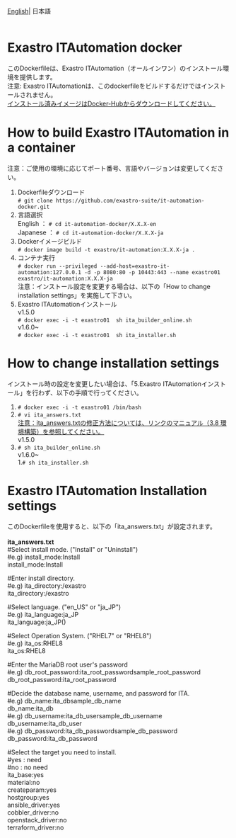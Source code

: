 
[English](README.md)| 日本語<br>
<br>
# Exastro ITAutomation docker <br>
このDockerfileは、Exastro ITAutomation（オールインワン）のインストール環境を提供します。<br>
注意: Exastro ITAutomationは、このdockerfileをビルドするだけではインストールされません。<br>
[インストール済みイメージはDocker-Hubからダウンロードしてください。](https://hub.docker.com/r/exastro/it-automation/)<br>
# How to build Exastro ITAutomation in a container
注意：ご使用の環境に応じてポート番号、言語やバージョンは変更してください。<br>
1. Dockerfileダウンロード<br>
`# git clone https://github.com/exastro-suite/it-automation-docker.git`<br>
1. 言語選択<br>
English ： `# cd it-automation-docker/X.X.X-en`<br>
Japanese ： `# cd it-automation-docker/X.X.X-ja`<br>
1. Dockerイメージビルド<br>
`# docker image build -t exastro/it-automation:X.X.X-ja .`<br>
1. コンテナ実行 <br>
`# docker run --privileged --add-host=exastro-it-automation:127.0.0.1 -d -p 8080:80 -p 10443:443 --name exastro01 exastro/it-automation:X.X.X-ja`<br>
   注意：インストール設定を変更する場合は、以下の「How to change installation settings」を実施して下さい。<br>
1. Exastro ITAutomationインストール<br>
v1.5.0<br>
`# docker exec -i -t exastro01  sh ita_builder_online.sh`<br>
v1.6.0~<br>
`# docker exec -i -t exastro01  sh ita_installer.sh`<br>
# How to change installation settings<br>
インストール時の設定を変更したい場合は、「5.Exastro ITAutomationインストール」を行わず、以下の手順で行ってください。
1. `# docker exec -i -t exastro01 /bin/bash` <br>
1. `# vi ita_answers.txt`<br>
[注意：ita_answers.txtの修正方法については、リンクのマニュアル（3.8 環境構築）を参照してください。](https://exastro-suite.github.io/it-automation-docs/asset/Learn_ja/ITA-online-install_ja.pdf)<br>
v1.5.0<br>
1. `# sh ita_builder_online.sh`<br>
v1.6.0~<br>
1.`# sh ita_installer.sh`<br>

# Exastro ITAutomation Installation settings<br>
このDockerfileを使用すると、以下の「ita_answers.txt」が設定されます。<br>
<br>
**ita_answers.txt**<br>
#Select install mode. ("Install" or "Uninstall")<br>
#e.g) install_mode:Install<br>
install_mode:Install<br>

#Enter install directory.<br>
#e.g) ita_directory:/exastro<br>
ita_directory:/exastro<br>

#Select language. ("en_US" or "ja_JP")<br>
#e.g) ita_language:ja_JP<br>
ita_language:ja_JP()<br>

#Select Operation System. ("RHEL7" or "RHEL8")<br>
#e.g) ita_os:RHEL8<br>
ita_os:RHEL8<br>

#Enter the MariaDB root user's password<br>
#e.g) db_root_password:ita_root_passwordsample_root_password<br>
db_root_password:ita_root_password<br>

#Decide the database name, username, and password for ITA.<br>
#e.g) db_name:ita_dbsample_db_name<br>
db_name:ita_db<br>
#e.g) db_username:ita_db_usersample_db_username<br>
db_username:ita_db_user<br>
#e.g) db_password:ita_db_passwordsample_db_password<br>
db_password:ita_db_password<br>

#Select the target you need to install.<br>
#yes : need<br>
#no  : no need<br>
ita_base:yes<br>
material:no<br>
createparam:yes<br>
hostgroup:yes<br>
ansible_driver:yes<br>
cobbler_driver:no<br>
openstack_driver:no<br>
terraform_driver:no<br>
